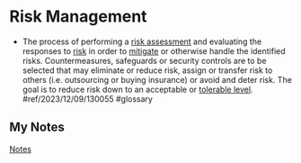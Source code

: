 # Risk Management
- The process of performing a [risk assessment](risk-assessment.md) and evaluating the responses to [risk](risk.md) in order to [mitigate](risk-mitigation.md) or otherwise handle the identified risks. Countermeasures, safeguards or security controls are to be selected that may eliminate or reduce risk, assign or transfer risk to others (i.e. outsourcing or buying insurance) or avoid and deter risk. The goal is to reduce risk down to an acceptable or [tolerable level](risk-tolerance.md). #ref/2023/12/09/130055 #glossary
## My Notes
[Notes](mynotes/risk-management-notes.md)
